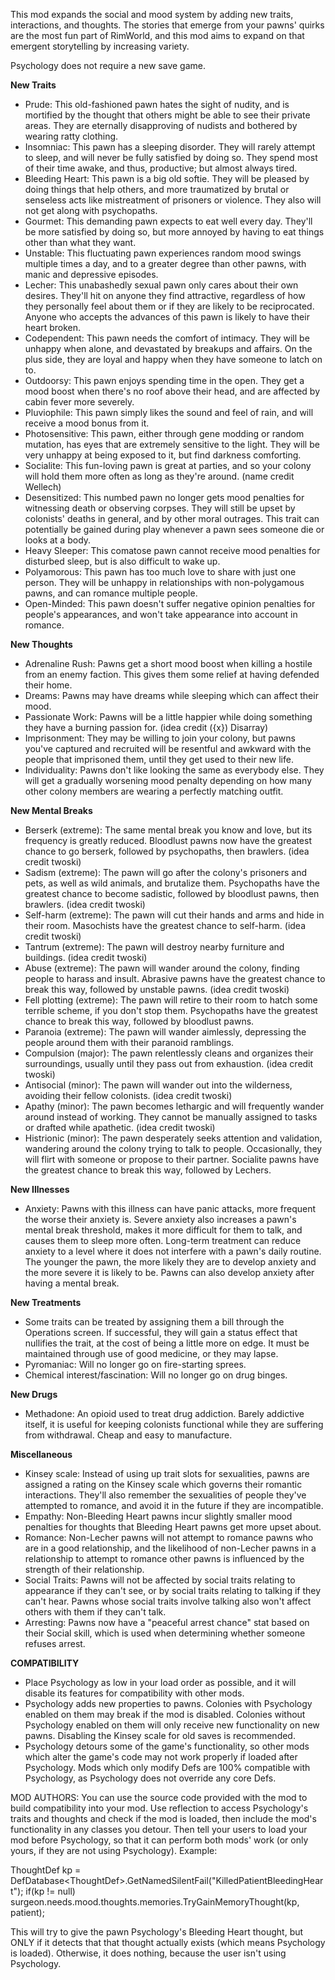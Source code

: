 This mod expands the social and mood system by adding new traits, interactions, and thoughts. The stories that emerge from your pawns' quirks are the most fun part of RimWorld, and this mod aims to expand on that emergent storytelling by increasing variety.
	
Psychology does not require a new save game.

**New Traits**
- Prude: This old-fashioned pawn hates the sight of nudity, and is mortified by the thought that others might be able to see their private areas. They are eternally disapproving of nudists and bothered by wearing ratty clothing.
- Insomniac: This pawn has a sleeping disorder. They will rarely attempt to sleep, and will never be fully satisfied by doing so. They spend most of their time awake, and thus, productive; but almost always tired.
- Bleeding Heart: This pawn is a big old softie. They will be pleased by doing things that help others, and more traumatized by brutal or senseless acts like mistreatment of prisoners or violence. They also will not get along with psychopaths.
- Gourmet: This demanding pawn expects to eat well every day. They'll be more satisfied by doing so, but more annoyed by having to eat things other than what they want.
- Unstable: This fluctuating pawn experiences random mood swings multiple times a day, and to a greater degree than other pawns, with manic and depressive episodes.
- Lecher: This unabashedly sexual pawn only cares about their own desires. They'll hit on anyone they find attractive, regardless of how they personally feel about them or if they are likely to be reciprocated. Anyone who accepts the advances of this pawn is likely to have their heart broken.
- Codependent: This pawn needs the comfort of intimacy. They will be unhappy when alone, and devastated by breakups and affairs. On the plus side, they are loyal and happy when they have someone to latch on to.
- Outdoorsy: This pawn enjoys spending time in the open. They get a mood boost when there's no roof above their head, and are affected by cabin fever more severely.
- Pluviophile: This pawn simply likes the sound and feel of rain, and will receive a mood bonus from it.
- Photosensitive: This pawn, either through gene modding or random mutation, has eyes that are extremely sensitive to the light. They will be very unhappy at being exposed to it, but find darkness comforting.
- Socialite: This fun-loving pawn is great at parties, and so your colony will hold them more often as long as they're around. (name credit Wellech)
- Desensitized: This numbed pawn no longer gets mood penalties for witnessing death or observing corpses. They will still be upset by colonists' deaths in general, and by other moral outrages. This trait can potentially be gained during play whenever a pawn sees someone die or looks at a body.
- Heavy Sleeper: This comatose pawn cannot receive mood penalties for disturbed sleep, but is also difficult to wake up.
- Polyamorous: This pawn has too much love to share with just one person. They will be unhappy in relationships with non-polygamous pawns, and can romance multiple people.
- Open-Minded: This pawn doesn't suffer negative opinion penalties for people's appearances, and won't take appearance into account in romance.

**New Thoughts**
- Adrenaline Rush: Pawns get a short mood boost when killing a hostile from an enemy faction. This gives them some relief at having defended their home.
- Dreams: Pawns may have dreams while sleeping which can affect their mood.
- Passionate Work: Pawns will be a little happier while doing something they have a burning passion for. (idea credit ({x}) Disarray)
- Imprisonment: They may be willing to join your colony, but pawns you've captured and recruited will be resentful and awkward with the people that imprisoned them, until they get used to their new life.
- Individuality: Pawns don't like looking the same as everybody else. They will get a gradually worsening mood penalty depending on how many other colony members are wearing a perfectly matching outfit.

**New Mental Breaks**
- Berserk (extreme): The same mental break you know and love, but its frequency is greatly reduced. Bloodlust pawns now have the greatest chance to go berserk, followed by psychopaths, then brawlers. (idea credit twoski)
- Sadism (extreme): The pawn will go after the colony's prisoners and pets, as well as wild animals, and brutalize them. Psychopaths have the greatest chance to become sadistic, followed by bloodlust pawns, then brawlers. (idea credit twoski)
- Self-harm (extreme): The pawn will cut their hands and arms and hide in their room. Masochists have the greatest chance to self-harm. (idea credit twoski)
- Tantrum (extreme): The pawn will destroy nearby furniture and buildings. (idea credit twoski)
- Abuse (extreme): The pawn will wander around the colony, finding people to harass and insult. Abrasive pawns have the greatest chance to break this way, followed by unstable pawns. (idea credit twoski)
- Fell plotting (extreme): The pawn will retire to their room to hatch some terrible scheme, if you don't stop them. Psychopaths have the greatest chance to break this way, followed by bloodlust pawns.
- Paranoia (extreme): The pawn will wander aimlessly, depressing the people around them with their paranoid ramblings.
- Compulsion (major): The pawn relentlessly cleans and organizes their surroundings, usually until they pass out from exhaustion. (idea credit twoski)
- Antisocial (minor): The pawn will wander out into the wilderness, avoiding their fellow colonists. (idea credit twoski)
- Apathy (minor): The pawn becomes lethargic and will frequently wander around instead of working. They cannot be manually assigned to tasks or drafted while apathetic. (idea credit twoski)
- Histrionic (minor): The pawn desperately seeks attention and validation, wandering around the colony trying to talk to people. Occasionally, they will flirt with someone or propose to their partner. Socialite pawns have the greatest chance to break this way, followed by Lechers.

**New Illnesses**
- Anxiety: Pawns with this illness can have panic attacks, more frequent the worse their anxiety is. Severe anxiety also increases a pawn's mental break threshold, makes it more difficult for them to talk, and causes them to sleep more often. Long-term treatment can reduce anxiety to a level where it does not interfere with a pawn's daily routine. The younger the pawn, the more likely they are to develop anxiety and the more severe it is likely to be. Pawns can also develop anxiety after having a mental break.

**New Treatments**
- Some traits can be treated by assigning them a bill through the Operations screen. If successful, they will gain a status effect that nullifies the trait, at the cost of being a little more on edge. It must be maintained through use of good medicine, or they may lapse.
- Pyromaniac: Will no longer go on fire-starting sprees.
- Chemical interest/fascination: Will no longer go on drug binges.

**New Drugs**
- Methadone: An opioid used to treat drug addiction. Barely addictive itself, it is useful for keeping colonists functional while they are suffering from withdrawal. Cheap and easy to manufacture.

**Miscellaneous**
- Kinsey scale: Instead of using up trait slots for sexualities, pawns are assigned a rating on the Kinsey scale which governs their romantic interactions. They'll also remember the sexualities of people they've attempted to romance, and avoid it in the future if they are incompatible.
- Empathy: Non-Bleeding Heart pawns incur slightly smaller mood penalties for thoughts that Bleeding Heart pawns get more upset about.
- Romance: Non-Lecher pawns will not attempt to romance pawns who are in a good relationship, and the likelihood of non-Lecher pawns in a relationship to attempt to romance other pawns is influenced by the strength of their relationship.
- Social Traits: Pawns will not be affected by social traits relating to appearance if they can't see, or by social traits relating to talking if they can't hear. Pawns whose social traits involve talking also won't affect others with them if they can't talk.
- Arresting: Pawns now have a "peaceful arrest chance" stat based on their Social skill, which is used when determining whether someone refuses arrest.

**COMPATIBILITY**
- Place Psychology as low in your load order as possible, and it will disable its features for compatibility with other mods.
- Psychology adds new properties to pawns. Colonies with Psychology enabled on them may break if the mod is disabled. Colonies without Psychology enabled on them will only receive new functionality on new pawns. Disabling the Kinsey scale for old saves is recommended.
- Psychology detours some of the game's functionality, so other mods which alter the game's code may not work properly if loaded after Psychology. Mods which only modify Defs are 100% compatible with Psychology, as Psychology does not override any core Defs.


MOD AUTHORS: You can use the source code provided with the mod to build compatibility into your mod. Use reflection to access Psychology's traits and thoughts and check if the mod is loaded, then include the mod's functionality in any classes you detour. Then tell your users to load your mod before Psychology, so that it can perform both mods' work (or only yours, if they are not using Psychology). Example:

ThoughtDef kp = DefDatabase&lt;ThoughtDef&gt;.GetNamedSilentFail("KilledPatientBleedingHeart");
if(kp != null)
    surgeon.needs.mood.thoughts.memories.TryGainMemoryThought(kp, patient);
	
This will try to give the pawn Psychology's Bleeding Heart thought, but ONLY if it detects that that thought actually exists (which means Psychology is loaded). Otherwise, it does nothing, because the user isn't using Psychology.
